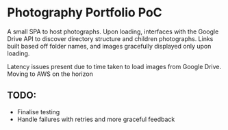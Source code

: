 <h1> Photography Portfolio PoC </h1>

<p> A small SPA to host photographs. Upon loading, interfaces with the Google Drive API to discover directory structure and children photographs. Links built based off folder names, and images gracefully displayed only upon loading. </p>
<p> Latency issues present due to time taken to load images from Google Drive. Moving to AWS on the horizon </p>

<h2> TODO: </h2>

- Finalise testing
- Handle failures with retries and more graceful feedback
